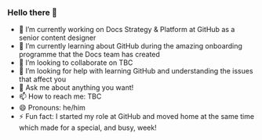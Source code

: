 ### Hello there 👋


- 🔭 I’m currently working on Docs Strategy & Platform at GitHub as a senior content designer
- 🌱 I’m currently learning about GitHub during the amazing onboarding programme that the Docs team has created
- 👯 I’m looking to collaborate on TBC
- 🤔 I’m looking for help with learning GitHub and understanding the issues that affect you
- 💬 Ask me about anything you want!
- 📫 How to reach me: TBC
- 😄 Pronouns: he/him
- ⚡ Fun fact: I started my role at GitHub and moved home at the same time which made for a special, and busy, week!
 
<!--
**andy-huddo-hudson/andy-huddo-hudson** is a ✨ _special_ ✨ repository because its `README.md` (this file) appears on your GitHub profile.

Here are some ideas to get you started:

- 🔭 I’m currently working on ...
- 🌱 I’m currently learning ...
- 👯 I’m looking to collaborate on ...
- 🤔 I’m looking for help with ...
- 💬 Ask me about ...
- 📫 How to reach me: ...
- 😄 Pronouns: ...
- ⚡ Fun fact: ...
-->
